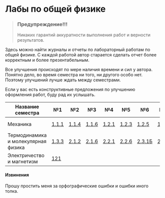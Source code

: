 # Лабы по общей физике

> ### Предупреждение!!!
> Никаких гарантий аккуратности выполнения работ и верности результатов.

Здесь можно найти журналы и отчеты по лабораторный работам по общей физике. С каждой работой автор старается сделать отчет более корректным и более презентабельным.

Все улучшения происходят по мере наличия времени и сил у автора. Понятно дело, во время семестра ни того, ни другого особо нет. Поэтому улучшений лучше ждать между семестрами. 

Если у вас есть конструктивные предложения по улучшению оформления работ, буду рад их услышать.

Название семестра | №1  | №2  | №3  | №4  | №5  | №6   | №7  | №8  | Бонус (ВП)   |
------------------|-----|-----|-----|-----|-----|------|-----|-----|--------------|
Механика          |[1.1.1](https://github.com/leonidka2001/latexlabs/tree/master/1%20семестр%20(Механика)/1.1.1%20(Определение%20систематических%20и%20случайных%20погрешностей%20при%20измерении%20удельного%20сопротивления%20нихромовой%20проволки))|[1.1.4](https://github.com/leonidka2001/latexlabs/tree/master/1%20семестр%20(Механика)/1.1.4%20(Измерение%20интенсивности%20радиационного%20фона))|[1.1.6](https://github.com/leonidka2001/latexlabs/tree/master/1%20семестр%20(Механика)/1.1.6%20(Осциллограф))|[1.2.1](https://github.com/leonidka2001/latexlabs/tree/master/1%20семестр%20(Механика)/1.2.1)|[1.2.3](https://github.com/leonidka2001/latexlabs/tree/master/1%20семестр%20(Механика)/1.2.3)|[1.2.5](https://github.com/leonidka2001/latexlabs/tree/master/1%20семестр%20(Механика)/1.2.5%20(Гироскоп))|[1.3.1](https://github.com/leonidka2001/latexlabs/tree/master/1%20семестр%20(Механика)/1.3.1)|[1.4.5](https://github.com/leonidka2001/latexlabs/tree/master/1%20семестр%20(Механика)/1.4.5)|[Маятник Капицы](https://github.com/leonidka2001/latexlabs/tree/master/1%20семестр%20(Механика)/Вопрос%20по%20выбору)|
Термодинамика и молекулярная физика|[1.3.3](https://github.com/leonidka2001/latexlabs/tree/master/2%20семестр%20(Термодинамика%20и%20молекулярная%20физика)/1.3.3)|[2.1.2](https://github.com/leonidka2001/latexlabs/tree/master/2%20семестр%20(Термодинамика%20и%20молекулярная%20физика)/2.1.2)|[2.1.6](https://github.com/leonidka2001/latexlabs/tree/master/2%20семестр%20(Термодинамика%20и%20молекулярная%20физика)/2.1.6)|[2.2.1](https://github.com/leonidka2001/latexlabs/tree/master/2%20семестр%20(Термодинамика%20и%20молекулярная%20физика)/2.2.1)|[2.2.6](https://github.com/leonidka2001/latexlabs/tree/master/2%20семестр%20(Термодинамика%20и%20молекулярная%20физика)/2.2.6)|[2.3.1Б](https://github.com/leonidka2001/latexlabs/tree/master/2%20семестр%20(Термодинамика%20и%20молекулярная%20физика)/2.3.1Б)|[2.4.1](https://github.com/leonidka2001/latexlabs/tree/master/2%20семестр%20(Термодинамика%20и%20молекулярная%20физика)/2.4.1%20(получилось%20не%20очень))|[2.5.1](https://github.com/leonidka2001/latexlabs/tree/master/2%20семестр%20(Термодинамика%20и%20молекулярная%20физика)/2.5.1)|[Улучшенный вариант 2.1.2](https://github.com/leonidka2001/latexlabs/tree/master/2%20семестр%20(Термодинамика%20и%20молекулярная%20физика)/choice_question)|
Электричество и магнетизм |[121](https://github.com/leonidka2001/latexlabs/tree/master/3%20семестр%20(Электричество%20и%20магнетизм)/121)| | | | | | | |



#### Извинения
Прошу простить меня за орфографические ошибки и ошибки иного толка.
